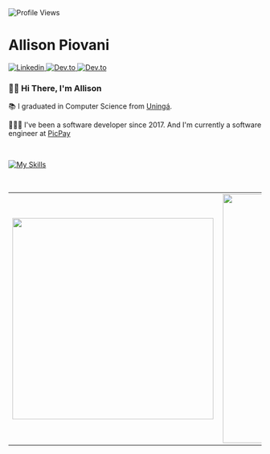<img src="https://komarev.com/ghpvc/?username=piovani&color=blue" alt="Profile Views" aligh="right" />

<h1 align="left"> Allison Piovani </h1>

<a href="https://www.linkedin.com/in/allison-piovani/?locale=en_US" target="_blank">
  <img src="https://img.shields.io/badge/-Linkedin-05122A?style=flat&logo=linkedin&logoColor=007ACC" alt="Linkedin" />
</a>
<a href="https://dev.to/allisonpiovani" target="_blank">
  <img src="https://img.shields.io/badge/dev.to-0A0A0A?style=for-the-badge&logo=devdotto&logoColor=white" alt="Dev.to" />
</a>
<a href="https://www.youtube.com/@ap_tech0" target="_blank">
  <img src="https://img.shields.io/badge/YouTube-FF0000?style=for-the-badge&logo=youtube&logoColor=white" alt="Dev.to" />
</a>

</br>

<h3>🖖🏻 Hi There, I'm Allison</h3>

<p>
📚 I graduated in Computer Science from <a href="https://uninga.br/" target="_blank">Uningá</a>.
</p>

<p>
🧑🏼‍💻 I've been a software developer since 2017. And I'm currently a software engineer at <a href="https://picpay.com/" target="_blank">PicPay</a>
</p>

<br />

[![My Skills](https://skillicons.dev/icons?i=php,go,mysql,postgres,mongo,aws,bash,git,github,nodejs,javascript,typescript)](https://skillicons.dev)

<br />

<center>
<table>
    <tr>
        <td><img width="400px" align="left" src="https://github-readme-stats.vercel.app/api/top-langs/?username=piovani&hide=html&layout=compact&theme=tokyonight" /></td>
        <td><img width="495px" align="left" src="https://github-readme-stats.vercel.app/api?username=piovani&theme=tokyonight"/></td>
    </tr>   
</table>
</center> 


